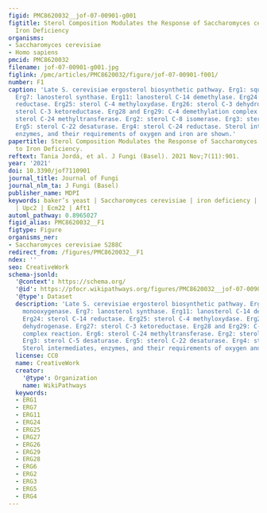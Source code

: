 ```yaml
---
figid: PMC8620032__jof-07-00901-g001
figtitle: Sterol Composition Modulates the Response of Saccharomyces cerevisiae to
  Iron Deficiency
organisms:
- Saccharomyces cerevisiae
- Homo sapiens
pmcid: PMC8620032
filename: jof-07-00901-g001.jpg
figlink: /pmc/articles/PMC8620032/figure/jof-07-00901-f001/
number: F1
caption: 'Late S. cerevisiae ergosterol biosynthetic pathway. Erg1: squalene monooxygenase.
  Erg7: lanosterol synthase. Erg11: lanosterol C-14 demethylase. Erg24: sterol C-14
  reductase. Erg25: sterol C-4 methyloxydase. Erg26: sterol C-3 dehydrogenase. Erg27:
  sterol C-3 ketoreductase. Erg28 and Erg29: C-4 demethylation complex reaction. Erg6:
  sterol C-24 methyltransferase. Erg2: sterol C-8 isomerase. Erg3: sterol C-5 desaturase.
  Erg5: sterol C-22 desaturase. Erg4: sterol C-24 reductase. Sterol intermediates,
  enzymes, and their requirements of oxygen and iron are shown.'
papertitle: Sterol Composition Modulates the Response of Saccharomyces cerevisiae
  to Iron Deficiency.
reftext: Tania Jordá, et al. J Fungi (Basel). 2021 Nov;7(11):901.
year: '2021'
doi: 10.3390/jof7110901
journal_title: Journal of Fungi
journal_nlm_ta: J Fungi (Basel)
publisher_name: MDPI
keywords: baker’s yeast | Saccharomyces cerevisiae | iron deficiency | sterols | ergosterol
  | Upc2 | Ecm22 | Aft1
automl_pathway: 0.8965027
figid_alias: PMC8620032__F1
figtype: Figure
organisms_ner:
- Saccharomyces cerevisiae S288C
redirect_from: /figures/PMC8620032__F1
ndex: ''
seo: CreativeWork
schema-jsonld:
  '@context': https://schema.org/
  '@id': https://pfocr.wikipathways.org/figures/PMC8620032__jof-07-00901-g001.html
  '@type': Dataset
  description: 'Late S. cerevisiae ergosterol biosynthetic pathway. Erg1: squalene
    monooxygenase. Erg7: lanosterol synthase. Erg11: lanosterol C-14 demethylase.
    Erg24: sterol C-14 reductase. Erg25: sterol C-4 methyloxydase. Erg26: sterol C-3
    dehydrogenase. Erg27: sterol C-3 ketoreductase. Erg28 and Erg29: C-4 demethylation
    complex reaction. Erg6: sterol C-24 methyltransferase. Erg2: sterol C-8 isomerase.
    Erg3: sterol C-5 desaturase. Erg5: sterol C-22 desaturase. Erg4: sterol C-24 reductase.
    Sterol intermediates, enzymes, and their requirements of oxygen and iron are shown.'
  license: CC0
  name: CreativeWork
  creator:
    '@type': Organization
    name: WikiPathways
  keywords:
  - ERG1
  - ERG7
  - ERG11
  - ERG24
  - ERG25
  - ERG27
  - ERG26
  - ERG29
  - ERG28
  - ERG6
  - ERG2
  - ERG3
  - ERG5
  - ERG4
---
```

